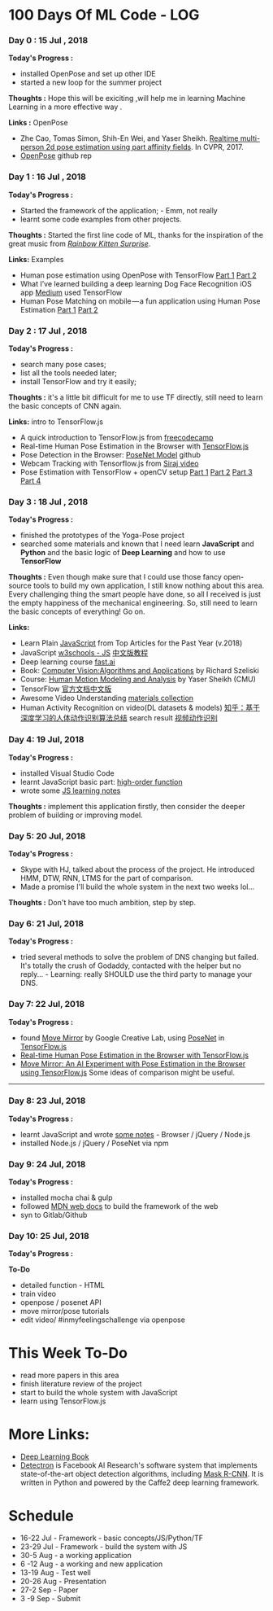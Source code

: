 # 100 Days Of ML Code - LOG

### Day 0 : 15 Jul , 2018

**Today's Progress :** 

- installed OpenPose and set up other IDE 
- started a new loop for the summer project

**Thoughts :** Hope this will be exiciting ,will help me in learning Machine Learning in a more effective way .

**Links :**  OpenPose

- Zhe Cao, Tomas Simon, Shih-En Wei, and Yaser Sheikh. [Realtime multi-person 2d pose estimation using part affinity fields](https://arxiv.org/abs/1611.08050). In CVPR, 2017.
- [OpenPose](https://github.com/CMU-Perceptual-Computing-Lab/openpose) github rep


### Day 1 : 16 Jul , 2018

**Today's Progress :** 

- Started the framework of the application; - Emm, not really
- learnt some code examples from other projects.

**Thoughts :** Started the first line code of ML, thanks for the inspiration of the great music from [*Rainbow Kitten Surprise*](https://www.youtube.com/watch?v=zMINv5ggLww).

**Links:** Examples

- Human pose estimation using OpenPose with TensorFlow [Part 1](https://arvrjourney.com/human-pose-estimation-using-openpose-with-tensorflow-part-1-7dd4ca5c8027) [Part 2](https://arvrjourney.com/human-pose-estimation-using-openpose-with-tensorflow-part-2-e78ab9104fc8)
- What I’ve learned building a deep learning Dog Face Recognition iOS app [Medium](https://medium.com/octavians-thoughts/what-ive-learned-building-a-deep-learning-dog-face-recognition-ios-app-afd1eb168ad2) used TensorFlow
- Human Pose Matching on mobile — a fun application using Human Pose Estimation [Part 1](https://becominghuman.ai/human-pose-matching-on-mobile-a-fun-application-using-human-pose-estimation-part-1-intro-93c5cbe3a096) [Part 2](https://becominghuman.ai/single-pose-comparison-a-fun-application-using-human-pose-estimation-part-2-4fd16a8bf0d3)


### Day 2 : 17 Jul , 2018

**Today's Progress :** 

- search many pose cases; 
- list all the tools needed later; 
- install TensorFlow and try it easily;

**Thoughts :** it's a little bit difficult for me to use TF directly, still need to learn the basic concepts of CNN again.

**Links:** intro to TensorFlow.js

- A quick introduction to TensorFlow.js from [freecodecamp](https://medium.freecodecamp.org/a-quick-introduction-to-tensorflow-js-a046e2c3f1f2)
- Real-time Human Pose Estimation in the Browser with [TensorFlow.js](https://medium.com/tensorflow/real-time-human-pose-estimation-in-the-browser-with-tensorflow-js-7dd0bc881cd5)
- Pose Detection in the Browser: [PoseNet Model](https://github.com/tensorflow/tfjs-models/tree/master/posenet) github
- Webcam Tracking with Tensorflow.js from [Siraj video](https://www.youtube.com/watch?v=9KqNk5keyCc)
- Pose Estimation with TensorFlow + openCV setup [Part 1](https://www.youtube.com/watch?v=nUjGLjOmF7o&t=298s) [Part 2](https://www.youtube.com/watch?v=imheSFUzNzE&t=21s) [Part 3](https://www.youtube.com/watch?v=2k-MZAIuJtA&index=3&list=PLX-LrBk6h3wQ17z1axCOAS1QVS1dvTEvR) [Part 4](https://www.youtube.com/watch?v=TIib5eLZCpI&index=4&list=PLX-LrBk6h3wQ17z1axCOAS1QVS1dvTEvR)


### Day 3 : 18 Jul , 2018

**Today's Progress :** 

- finished the prototypes of the Yoga-Pose project
- searched some materials and known that I need learn **JavaScript** and **Python** and the basic logic of **Deep Learning** and how to use **TensorFlow**

**Thoughts :** Even though make sure that I could use those fancy open-source tools to build my own application, I still know nothing about this area. Every challenging thing the smart people have done, so all I received is just the empty happiness of the mechanical engineering. So, still need to learn the basic concepts of everything! Go on.

**Links:** 

- Learn Plain [JavaScript](https://medium.mybridge.co/learn-plain-javascript-from-top-tutorials-for-the-past-year-v-2018-d964bc597a45) from Top Articles for the Past Year (v.2018)
- JavaScript [w3schools - JS](https://www.w3schools.com/) [中文版教程](https://www.liaoxuefeng.com/wiki/001434446689867b27157e896e74d51a89c25cc8b43bdb3000) 
- Deep learning course [fast.ai](http://www.fast.ai/)
- Book: [Computer Vision:Algorithms and Applications](http://szeliski.org/Book/drafts/SzeliskiBook_20100903_draft.pdf) by Richard Szeliski
- Course: [Human Motion Modeling and Analysis](http://www.cs.cmu.edu/~yaser/Fall2012_15869.html) by Yaser Sheikh (CMU)
- TensorFlow [官方文档中文版](http://wiki.jikexueyuan.com/project/tensorflow-zh/tutorials/mnist_tf.html)
- Awesome Video Understanding [materials collection](https://github.com/sujiongming/awesome-video-understanding)
- Human Activity Recognition on video(DL datasets & models) [知乎：基于深度学习的人体动作识别算法总结](https://zhuanlan.zhihu.com/p/27657196) search result [视频动作识别](https://www.zhihu.com/search?type=content&q=%E8%A7%86%E9%A2%91%E5%8A%A8%E4%BD%9C%E8%AF%86%E5%88%AB)

### Day 4: 19 Jul, 2018

**Today's Progress :** 

- installed Visual Studio Code
- learnt JavaScript basic part: [high-order function](https://www.liaoxuefeng.com/wiki/001434446689867b27157e896e74d51a89c25cc8b43bdb3000/0014351219769203e3fbe1ed611475db3d439393add8997000) 
- wrote some [JS learning notes](/Learning-Notes/JavaScript/)

**Thoughts :** implement this application firstly, then consider the deeper problem of building or improving model. 


### Day 5: 20 Jul, 2018

**Today's Progress :** 

- Skype with HJ, talked about the process of the project. He introduced HMM, DTW, RNN, LTMS for the part of comparison. 
- Made a promise I'll build the whole system in the next two weeks lol...

**Thoughts :** Don't have too much ambition, step by step. 


### Day 6: 21 Jul, 2018

**Today's Progress :** 

- tried several methods to solve the problem of DNS changing but failed. It's totally the crush of Godaddy, contacted with the helper but no reply... - Learning: really SHOULD use the third party to manage your DNS.


### Day 7: 22 Jul, 2018

**Today's Progress :** 

- found [Move Mirror](https://experiments.withgoogle.com/collection/ai/move-mirror/view) by Google Creative Lab, using [PoseNet](https://github.com/tensorflow/tfjs-models/tree/master/posenet) in [TensorFlow.js](https://js.tensorflow.org/tutorials/) 
- [Real-time Human Pose Estimation in the Browser with TensorFlow.js](https://medium.com/tensorflow/real-time-human-pose-estimation-in-the-browser-with-tensorflow-js-7dd0bc881cd5) 
- [Move Mirror: An AI Experiment with Pose Estimation in the Browser using TensorFlow.js](https://medium.com/tensorflow/move-mirror-an-ai-experiment-with-pose-estimation-in-the-browser-using-tensorflow-js-2f7b769f9b23) Some ideas of comparison might be useful.

---

### Day 8: 23 Jul, 2018

**Today's Progress :** 

- learnt JavaScript and wrote [some notes](/Learning-Notes/JavaScript/) - Browser / jQuery / Node.js
- installed Node.js / jQuery / PoseNet via npm


### Day 9: 24 Jul, 2018

**Today's Progress :** 

- installed mocha chai & gulp
- followed [MDN web docs](https://developer.mozilla.org/zh-CN/docs/Learn/Getting_started_with_the_web#%E5%BB%BA%E7%AB%8B%E4%BD%A0%E7%9A%84%E7%AC%AC%E4%B8%80%E4%B8%AA%E7%BD%91%E7%AB%99) to build the framework of the web
- syn to Gitlab/Github


### Day 10: 25 Jul, 2018

**Today's Progress :** 


**To-Do**

- detailed function - HTML
- train video
- openpose / posenet API
- move mirror/pose tutorials
- edit video/ #inmyfeelingschallenge via openpose



# This Week To-Do

- read more papers in this area
- finish literature review of the project
- start to build the whole system with JavaScript
- learn using TensorFlow.js

# More Links:

- [Deep Learning Book](http://www.deeplearningbook.org/)
- [Detectron](https://github.com/facebookresearch/Detectron) is Facebook AI Research's software system that implements state-of-the-art object detection algorithms, including [Mask R-CNN](https://arxiv.org/abs/1703.06870). It is written in Python and powered by the Caffe2 deep learning framework.


# Schedule 
- 16-22 Jul - Framework - basic concepts/JS/Python/TF
- 23-29 Jul - Framework - build the system with JS
- 30-5  Aug - a working application
- 6 -12 Aug - a working and new application
- 13-19 Aug - Test well
- 20-26 Aug - Presentation
- 27-2  Sep - Paper
- 3 -9  Sep - Submit 